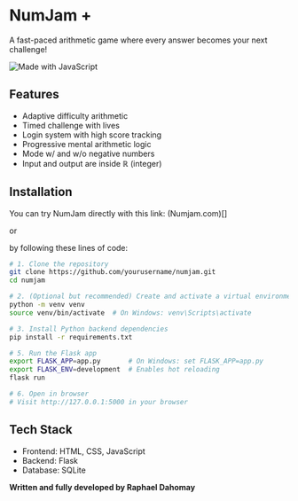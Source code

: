 # NumJam +
A fast-paced arithmetic game where every answer becomes your next challenge!

![Made with JavaScript](https://img.shields.io/badge/Made%20with-JavaScript-yellow)

## Features
- Adaptive difficulty arithmetic
- Timed challenge with lives
- Login system with high score tracking
- Progressive mental arithmetic logic
- Mode w/ and w/o negative numbers
- Input and output are inside ℝ (integer)

## Installation
You can try NumJam directly with this link: (Numjam.com)[]

or

by following these lines of code:

```bash
# 1. Clone the repository
git clone https://github.com/yourusername/numjam.git
cd numjam

# 2. (Optional but recommended) Create and activate a virtual environment
python -m venv venv
source venv/bin/activate  # On Windows: venv\Scripts\activate

# 3. Install Python backend dependencies
pip install -r requirements.txt

# 5. Run the Flask app
export FLASK_APP=app.py       # On Windows: set FLASK_APP=app.py
export FLASK_ENV=development  # Enables hot reloading
flask run

# 6. Open in browser
# Visit http://127.0.0.1:5000 in your browser
```

## Tech Stack
- Frontend: HTML, CSS, JavaScript
- Backend: Flask
- Database: SQLite 

**Written and fully developed by Raphael Dahomay**